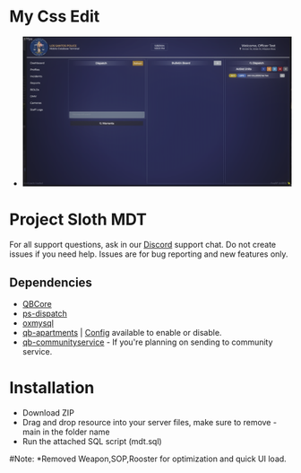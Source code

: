 # My Css Edit

- ![image](https://github.com/SpadyisLive/ps-mdt-reskin/blob/main/ui/img/mdt.png)



# Project Sloth MDT

For all support questions, ask in our [Discord](https://www.discord.gg/projectsloth) support chat. Do not create issues if you need help. Issues are for bug reporting and new features only.

## Dependencies

- [QBCore](https://github.com/qbcore-framework/qb-core)
- [ps-dispatch](https://github.com/Project-Sloth/ps-dispatch)
- [oxmysql](https://github.com/overextended/oxmysql)
- [qb-apartments](https://github.com/qbcore-framework/qb-apartments) | [Config](https://github.com/Project-Sloth/ps-mdt/blob/0ce2ab88d2ca7b0a49abfb3f7f8939d0769c7b73/shared/config.lua#L3) available to enable or disable. 
- [qb-communityservice](https://github.com/Zepherlah/qb-community-service) - If you're planning on sending to community service. 

# Installation
* Download ZIP
* Drag and drop resource into your server files, make sure to remove -main in the folder name
* Run the attached SQL script (mdt.sql)


#Note:
*Removed Weapon,SOP,Rooster for optimization and quick UI load.